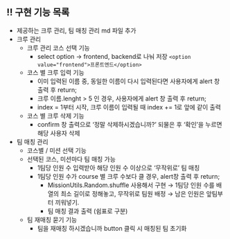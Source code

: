 ## ‼ 구현 기능 목록

- 제공하는 크루 관리, 팀 매칭 관리 md 파일 추가
- 크루 관리
  - 크루 관리 코스 선택 기능
    - select option → frontend, backend로 나눠 저장
      `<option value="frontend">프론트엔드</option>`
  - 코스 별 크루 입력 기능
    - 이미 입력된 이름 중, 동일한 이름이 다시 입력된다면 사용자에게 alert 창 출력 후 return;
    - 크루 이름.lenght > 5 인 경우, 사용자에게 alert 창 출력 후 return;
    - index = 1부터 시작, 크루 이름이 입력될 때 index += 1로 앞에 같이 출력
  - 코스 별 크루 삭제 기능
    - confirm 창 출력으로 ‘정말 삭제하시겠습니까?’ 되물은 후 ‘확인’을 누르면 해당 사용자 삭제
- 팀 매칭 관리
  - 코스별 / 미션 선택 기능
  - 선택된 코스, 미션마다 팀 매칭 가능
    - 1팀당 인원 수 입력받아 해당 인원 수 이상으로 ‘무작위로’ 팀 매칭
    - 1팀당 인원 수가 course 별 크루 수보다 클 경우, alert창 출력 후 return;
      - MissionUtils.Random.shuffle 사용해서 구현
        → 1팀당 인원 수를 배열의 최소 길이로 정해놓고, 무작위로 팀원 배정
        → 남은 인원은 앞팀부터 끼워넣기.
      - 팀 매칭 결과 출력 (쉼표로 구분)
  - 팀 재매칭 묻기 기능
    - 팀을 재매칭 하시겠습니까 button 클릭 시 매칭된 팀 초기화
